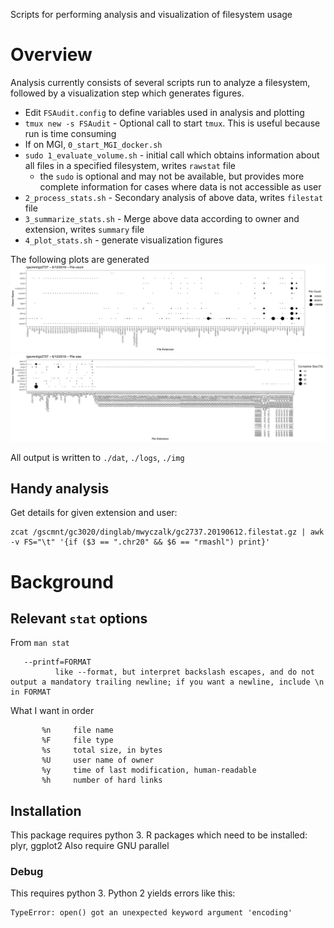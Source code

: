 Scripts for performing analysis and visualization of filesystem usage

# Overview

Analysis currently consists of several scripts run to analyze a filesystem, followed by a visualization step which generates figures.

* Edit `FSAudit.config` to define variables used in analysis and plotting
* `tmux new -s FSAudit` - Optional call to start `tmux`. This is useful because run is time consuming
* If on MGI, `0_start_MGI_docker.sh`
* `sudo 1_evaluate_volume.sh` - initial call which obtains information about all files in a specified filesystem, writes `rawstat` file
    * the `sudo` is optional and may not be available, but provides more complete information for cases where data is not accessible as user
* `2_process_stats.sh`   - Secondary analysis of above data, writes `filestat` file
* `3_summarize_stats.sh` - Merge above data according to owner and extension, writes `summary` file
* `4_plot_stats.sh` - generate visualization figures

The following plots are generated
![](doc/gc.2737.20190612.FileCount.png)
![](doc/gc.2737.20190612.FileSize.png)

All output is written to `./dat`, `./logs`, `./img`

## Handy analysis

Get details for given extension and user:
```
zcat /gscmnt/gc3020/dinglab/mwyczalk/gc2737.20190612.filestat.gz | awk -v FS="\t" '{if ($3 == ".chr20" && $6 == "rmashl") print}'
```

# Background

## Relevant `stat` options

From `man stat`

       --printf=FORMAT
              like --format, but interpret backslash escapes, and do not output a mandatory trailing newline; if you want a newline, include \n in FORMAT

What I want in order
```
       %n     file name
       %F     file type
       %s     total size, in bytes
       %U     user name of owner
       %y     time of last modification, human-readable    
       %h     number of hard links
```
## Installation

This package requires python 3.  R packages which need to be installed: plyr, ggplot2
Also require GNU parallel

### Debug

This requires python 3.  Python 2 yields errors like this:
```
TypeError: open() got an unexpected keyword argument 'encoding'
```
